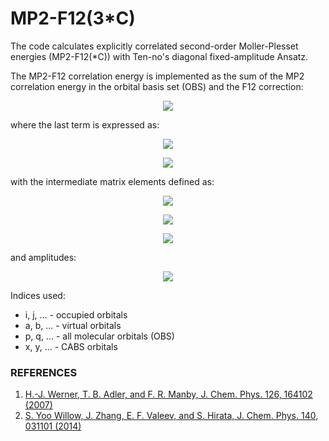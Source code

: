 # **MP2-F12(3*C)**

The code calculates explicitly correlated second-order Moller-Plesset energies (MP2-F12(*C)) with Ten-no's diagonal fixed-amplitude Ansatz.

The MP2-F12 correlation energy is implemented as the sum of the MP2 correlation energy in the orbital basis set (OBS) and the F12 correction:

<p align="center"> 
<img src="http://latex.codecogs.com/gif.latex?E%24_%7BMP2-F12%7D%24%20%3D%20E%24_%7BMP2%7D%24%20&plus;%20E%24_%7BF12%7D%24">
</p>

where the last term is expressed as:

<p align="center"> 
<img src="http://latex.codecogs.com/gif.latex?E_%7BF12%7D%20%3D%202%5Csum_%7Bi%2Cj%2Ck%2Cl%7D%5E%7Bocc%7D%20V%5E%7Bij%7D_%7Bkl%7D%282t_%7Bij%7D%5E%7Bkl%7D%20-%20t_%7Bji%7D%5E%7Bkl%7D%29%20&plus;%20%5Csum_%7B%20%5Csubstack%7Bi%2Cj%2Ck%2Cl%2C%20%5C%5C%20m%2Cn%7D%7D%5E%7Bocc%7Dt_%7Bkl%7D%5E%7Bmn%7DB%5E%7Bij%7D_%7Bmn%7D%282t_%7Bij%7D%5E%7Bkl%7D-t_%7Bji%7D%5E%7Bkl%7D%29%20-">
</p>
<p align="center"> 
<img src="http://latex.codecogs.com/gif.latex?%5Csum_%7B%5Csubstack%7Bi%2Cj%2Ck%2Cl%2C%20%5C%5C%20m%2Cn%7D%7D%5E%7Bocc%7D%28%5Cepsilon_k%20&plus;%20%5Cepsilon_l%29%20t_%7Bkl%7D%5E%7Bmn%7DX%5E%7Bij%7D_%7Bmn%7D%282t_%7Bij%7D%5E%7Bkl%7D-t_%7Bji%7D%5E%7Bkl%7D%29">
</p>

with the intermediate matrix elements defined as:

<p align="center"> 
<img src="http://latex.codecogs.com/gif.latex?V%5E%7Bij%7D_%7Bkl%7D%20%3D%20%5Clangle%20ij%7C%20r_%7B12%7D%5E%7B-1%7D%20%5Cwidehat%7BQ%7D_%7B12%7D%20%5Cwidehat%7BF%7D_%7B12%7D%20%7C%20kl%20%5Crangle">
</p>

<p align="center"> 
<img src="http://latex.codecogs.com/gif.latex?X%5E%7Bij%7D_%7Bmn%7D%20%26%3D%20%5Clangle%20ij%7C%20%5Cwidehat%7BF%7D_%7B12%7D%20%5Cwidehat%7BQ%7D_%7B12%7D%20%5Cwidehat%7BF%7D_%7B12%7D%20%7C%20mn%20%5Crangle">
</p>

<p align="center"> 
<img src="http://latex.codecogs.com/gif.latex?B%5E%7Bij%7D_%7Bmn%7D%20%26%3D%20%5Clangle%20ij%7C%20%5Cwidehat%7BF%7D_%7B12%7D%20%5Cwidehat%7BQ%7D_%7B12%7D%20%28%5Cwidehat%7Bf%7D_1%20&plus;%20%5Cwidehat%7Bf%7D_2%20%29%5Cwidehat%7BQ%7D_%7B12%7D%20%5Cwidehat%7BF%7D_%7B12%7D%20%7C%20mn%20%5Crangle">
</p>


and amplitudes:

<p align ="center">
<img src = "http://latex.codecogs.com/gif.latex?t_%7Bij%7D%5E%7Bkl%7D%20%3D%20%5Cfrac%7B3%7D%7B8%7D%20%5Cdelta_%7Bki%7D%20%5Cdelta_%7Blj%7D%20&plus;%20%5Cfrac%7B1%7D%7B8%7D%20%5Cdelta_%7Bkj%7D%20%5Cdelta_%7Bli%7D"
</p>


Indices used:
* i, j, ... - occupied orbitals
* a, b, ... - virtual orbitals
* p, q, ... - all molecular orbitals (OBS)
* x, y, ... - CABS orbitals



### REFERENCES
1) <a href="http://aip.scitation.org/doi/abs/10.1063/1.2712434 "> H.-J. Werner, T. B. Adler, and F. R. Manby, J. Chem. Phys. 126, 164102 (2007) </a> 
2) <a href="http://aip.scitation.org/doi/abs/10.1063/1.4862255 "> S. Yoo Willow, J. Zhang, E. F. Valeev, and S. Hirata, J. Chem. Phys. 140, 031101 (2014) </a>  

